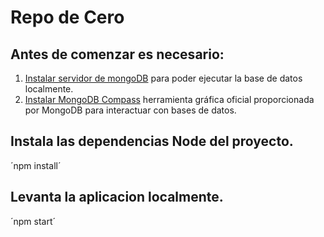 # Repo de Cero

## Antes de comenzar es necesario:

1. [Instalar servidor de mongoDB](https://www.mongodb.com/try/download/community) para poder ejecutar la base de datos localmente.
2. [Instalar MongoDB Compass](https://www.mongodb.com/try/download/compass) herramienta gráfica oficial proporcionada por MongoDB para interactuar con bases de datos.

## Instala las dependencias Node del proyecto.
´npm install´

## Levanta la aplicacion localmente.
´npm start´
